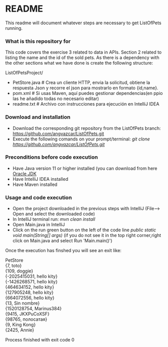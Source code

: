 # README #

This readme will document whatever steps are necessary to get ListOfPets running.

### What is this repository for ###

This code covers the exercise 3 related to data in APIs. Section 2 related to listing the name and the id of the sold pets. 
As there is a dependency with the other sections what we have done is create the following structure:

ListOfPetsProject/

*  PetStore.java         # Crea un cliente HTTP, envia la solicitud, obtiene la respuesta Json y recorre el json para mostrarlo en formato {id,name}.  
* pom.xml                     # Si usas Maven, aquí puedes gestionar dependencias(en ppio las he añadido todas no necesario editar)  
* readme.txt  # Archivo con instrucciones para ejecución en IntelliJ IDEA


### Download and installation ###

* Download the corresponding git repository from the ListOfPets branch: https://github.com/angvazcar/ListOfPets.git
* Execute the following comands on your prompt/terminal:
_git clone https://github.com/angvazcar/ListOfPets.git_

### Preconditions before code execution ###

*  Have Java version 11 or higher installed (you can download from here [Oracle JDK](https://www.oracle.com/java/technologies/downloads/#java11?er=221886)
*  Have IntelliJ IDEA installed
*  Have Maven installed

### Usage and code execution ###

* Open the project downloaded in the previous steps with IntelliJ (File--> Open and select the downloaded code)
* In IntelliJ terminal run:
_mvn clean install_
* Open Main.java in IntelliJ
* Click on the run green button on the left of the code line _public static void main(String[] args)_ (if you do not see it in the top right corner,right click on Main.java and select Run 'Main.main()')


Once the execution has finshed you will see an exit like: 

PetStore  
{7, toto}  
{109, doggie}  
{-2025415031, hello kity}  
{-1426268571, hello kity}  
{464634152, hello kity}  
{127905248, hello kity}  
{664072556, hello kity}  
{13, Sin nombre}  
{1520128754, Marinus384}  
{9415, JKXPuCoXSF}  
{98765, полосатая}  
{9, King Kong}  
{2425, Annie}  

Process finished with exit code 0
